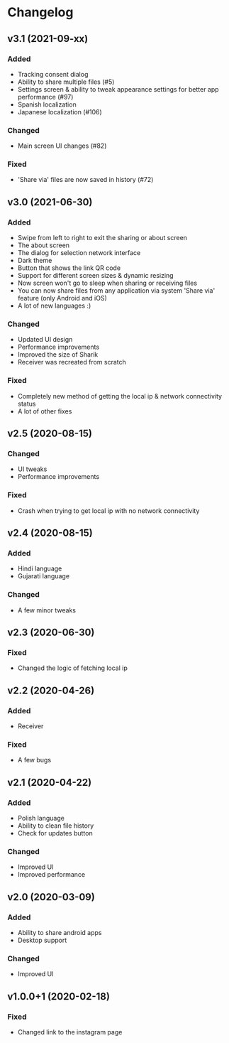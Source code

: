 # Changelog



## v3.1 (2021-09-xx)
### Added
- Tracking consent dialog
- Ability to share multiple files (#5)
- Settings screen & ability to tweak appearance settings for better app performance (#97)
- Spanish localization
- Japanese localization (#106)

### Changed
- Main screen UI changes (#82)

### Fixed
- 'Share via' files are now saved in history (#72)



## v3.0 (2021-06-30)
### Added
- Swipe from left to right to exit the sharing or about screen
- The about screen
- The dialog for selection network interface
- Dark theme
- Button that shows the link QR code
- Support for different screen sizes & dynamic resizing
- Now screen won't go to sleep when sharing or receiving files
- You can now share files from any application via system 'Share via' feature (only Android and iOS)
- A lot of new languages :)

### Changed
- Updated UI design
- Performance improvements
- Improved the size of Sharik
- Receiver was recreated from scratch

### Fixed
- Completely new method of getting the local ip & network connectivity status
- A lot of other fixes



## v2.5 (2020-08-15)
### Changed
- UI tweaks
- Performance improvements

### Fixed
- Crash when trying to get local ip with no network connectivity



## v2.4 (2020-08-15)
### Added
- Hindi language
- Gujarati language

### Changed
- A few minor tweaks



## v2.3 (2020-06-30)
### Fixed
- Changed the logic of fetching local ip



## v2.2 (2020-04-26)
### Added
- Receiver

### Fixed
- A few bugs



## v2.1 (2020-04-22)
### Added
- Polish language
- Ability to clean file history
- Check for updates button

### Changed
- Improved UI
- Improved performance



## v2.0 (2020-03-09)
### Added
- Ability to share android apps
- Desktop support

### Changed
- Improved UI



## v1.0.0+1 (2020-02-18)

### Fixed
- Changed link to the instagram page

